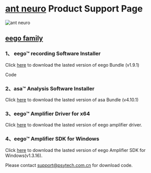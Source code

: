 #  [ant neuro](https://www.ant-neuro.com/) Product Support Page
![ant neuro](https://www.ant-neuro.com/sites/default/files/antneuro_logo_1_0.jpg) 


## [eego family](https://www.ant-neuro.com/products/eego_product_family)

### 1、 eego™ recording Software Installer

Click [here](https://pan.baidu.com/s/1VmRzU780-i1kgY0FNRDvww)  to download the lasted version of eego Bundle (v1.9.1)

<html>
<body>
   <a title="eego">Code</a>
</body>
</html>


### 2、asa™ Analysis Software Installer

Click [here](https://pan.baidu.com/s/1xkalvEfQ_4VDRTFi2n3Hyg)  to download the lasted version of asa Bundle (v4.10.1)

### 3、eego™ Amplifier Driver for x64

Click [here](https://pan.baidu.com/s/1nhUtx2TOANI_2ByBxgwb-A)   to download the lasted version of eego amplifier driver.

### 4、eego™ Amplifier SDK for Windows

Click [here](https://pan.baidu.com/s/1jYvONC6uVjuAADrQwPDbNg)   to download the lasted version of eego Amplifier SDK for Windows(v1.3.16).


Please contact support@psytech.com.cn for download code.






